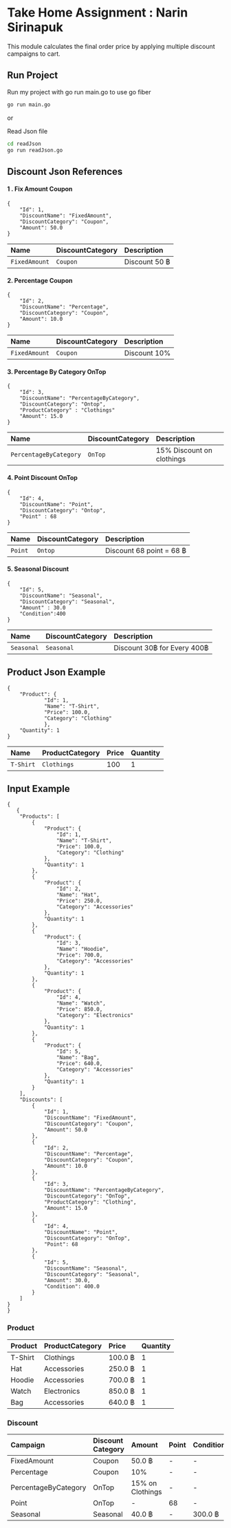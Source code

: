 
# Take Home Assignment : Narin Sirinapuk

This module calculates the final order price by applying multiple discount campaigns to cart.


## Run Project

Run my project with go run main.go to use go fiber

```bash
go run main.go
```

or

Read Json file 
```bash
cd readJson
go run readJson.go
```  

## Discount Json References

#### 1 . Fix Amount Coupon

```
{
    "Id": 1,
    "DiscountName": "FixedAmount",
    "DiscountCategory": "Coupon",
    "Amount": 50.0
}
```

| Name | DiscountCategory    | Description                |
| :-------- | :------- | :------------------------- |
| `FixedAmount` | `Coupon` | Discount 50 ฿ |



#### 2. Percentage Coupon

```
{
    "Id": 2,
    "DiscountName": "Percentage",
    "DiscountCategory": "Coupon",
    "Amount": 10.0
}
```

| Name | DiscountCategory    | Description                |
| :-------- | :------- | :------------------------- |
| `FixedAmount` | `Coupon` | Discount 10% |



#### 3. Percentage By  Category OnTop

```
{
    "Id": 3,
    "DiscountName": "PercentageByCategory",
    "DiscountCategory": "Ontop",
    "ProductCategory" : "Clothings"
    "Amount": 15.0
}
```

| Name | DiscountCategory    | Description                |
| :-------- | :------- | :------------------------- |
| `PercentageByCategory` | `OnTop` | 15% Discount on clothings |

#### 4. Point Discount OnTop

```
{
    "Id": 4,
    "DiscountName": "Point",
    "DiscountCategory": "Ontop",
    "Point" : 68
}
```

| Name | DiscountCategory    | Description                |
| :-------- | :------- | :------------------------- |
| `Point` | `Ontop` | Discount 68 point = 68 ฿ |

#### 5. Seasonal Discount 

```
{
    "Id": 5,
    "DiscountName": "Seasonal",
    "DiscountCategory": "Seasonal",
    "Amount" : 30.0
    "Condition":400
}
```

| Name | DiscountCategory    | Description                |
| :-------- | :------- | :------------------------- |
| `Seasonal` | `Seasonal` | Discount 30฿ for Every 400฿  |



## Product Json Example

```
{
    "Product": {
            "Id": 1,
            "Name": "T-Shirt",
            "Price": 100.0,
            "Category": "Clothing"
            },
    "Quantity": 1
}
```
| Name | ProductCategory    | Price               |Quantity|
| :-------- | :------- | :------------------------- | :-----|
| `T-Shirt` | `Clothings` | 100 |1|

## Input Example

```
{
   {
    "Products": [
        {
            "Product": {
                "Id": 1,
                "Name": "T-Shirt",
                "Price": 100.0,
                "Category": "Clothing"
            },
            "Quantity": 1
        },
        {
            "Product": {
                "Id": 2,
                "Name": "Hat",
                "Price": 250.0,
                "Category": "Accessories"
            },
            "Quantity": 1
        },
        {
            "Product": {
                "Id": 3,
                "Name": "Hoodie",
                "Price": 700.0,
                "Category": "Accessories"
            },
            "Quantity": 1
        },
        {
            "Product": {
                "Id": 4,
                "Name": "Watch",
                "Price": 850.0,
                "Category": "Electronics"
            },
            "Quantity": 1
        },
        {
            "Product": {
                "Id": 5,
                "Name": "Bag",
                "Price": 640.0,
                "Category": "Accessories"
            },
            "Quantity": 1
        }
    ],
    "Discounts": [
        {
            "Id": 1,
            "DiscountName": "FixedAmount",
            "DiscountCategory": "Coupon",
            "Amount": 50.0
        },
        {
            "Id": 2,
            "DiscountName": "Percentage",
            "DiscountCategory": "Coupon",
            "Amount": 10.0
        },
        {
            "Id": 3,
            "DiscountName": "PercentageByCategory",
            "DiscountCategory": "OnTop",
            "ProductCategory": "Clothing",
            "Amount": 15.0
        },
        {
            "Id": 4,
            "DiscountName": "Point",
            "DiscountCategory": "OnTop",
            "Point": 68
        },
        {
            "Id": 5,
            "DiscountName": "Seasonal",
            "DiscountCategory": "Seasonal",
            "Amount": 30.0,
            "Condition": 400.0
        }
    ]
}
}

```

### Product
| Product | ProductCategory    | Price               |Quantity|
| :-------- | :------- | :------------------------- | :-----|
| T-Shirt | Clothings | 100.0 ฿ |1|
| Hat| Accessories| 250.0 ฿ |1|
| Hoodie| Accessories| 700.0 ฿ |1|
| Watch| Electronics| 850.0 ฿|1|
| Bag| Accessories| 640.0 ฿|1|

### Discount
| Campaign| Discount Category   | Amount               |Point|Condition|
| :-------- | :------- | :------------------------- | :-----|:---|
|FixedAmount | Coupon | 50.0 ฿ |-|-|
|Percentage| Coupon| 10% |-|-|
|PercentageByCategory| OnTop| 15% on Clothings |-|-|
| Point| OnTop| - |68|-|
| Seasonal| Seasonal| 40.0 ฿ |-|300.0 ฿|
